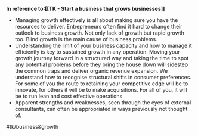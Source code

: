 **In reference to:[[TK - Start a business that grows businesses]]**
* Managing growth effectively is all about making sure you have the resources to deliver. Entrepreneurs often find it hard to change their outlook to business growth. Not only lack of growth but rapid growth too. Blind growth is the main cause of business problems.
* Understanding the limit of your business capacity and how to manage it efficiently is key to sustained growth in any operation. Moving your growth journey forward in a structured way and taking the time to spot any potential problems before they bring the house down will sidestep the common traps and deliver organic revenue expansion. We understand how to recognise structural shifts in consumer preferences. For some of you the route to retaining your competitive edge will be to innovate, for others it will be to make acquisitions. For all of you, it will be to run lean and cost effective operations
* Apparent strengths and weaknesses, seen through the eyes of external consultants, can often be appropriated in ways previously not thought of.

#tk/business&growth
